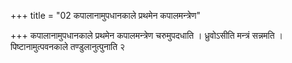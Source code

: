 +++
title = "02 कपालानामुपधानकाले प्रथमेन कपालमन्त्रेण"

+++
कपालानामुपधानकाले प्रथमेन कपालमन्त्रेण चरुमुपदधाति । ध्रुवोऽसीति मन्त्रं सन्नमति । पिष्टानामुत्पवनकाले तण्डुलानुत्पुनाति २